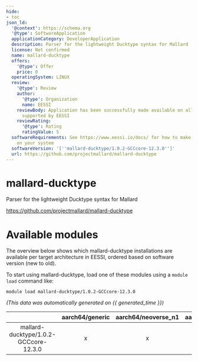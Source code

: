 ```yaml
---
hide:
- toc
json_ld:
  '@context': https://schema.org
  '@type': SoftwareApplication
  applicationCategory: DeveloperApplication
  description: Parser for the lightweight Ducktype syntax for Mallard
  license: Not confirmed
  name: mallard-ducktype
  offers:
    '@type': Offer
    price: 0
  operatingSystem: LINUX
  review:
    '@type': Review
    author:
      '@type': Organization
      name: EESSI
    reviewBody: Application has been successfully made available on all architectures
      supported by EESSI
    reviewRating:
      '@type': Rating
      ratingValue: 5
  softwareRequirements: See https://www.eessi.io/docs/ for how to make EESSI available
    on your system
  softwareVersion: '[''mallard-ducktype/1.0.2-GCCcore-12.3.0'']'
  url: https://github.com/projectmallard/mallard-ducktype
---
```


mallard-ducktype
================


Parser for the lightweight Ducktype syntax for Mallard

https://github.com/projectmallard/mallard-ducktype
# Available modules


The overview below shows which mallard-ducktype installations are available per target architecture in EESSI, ordered based on software version (new to old).

To start using mallard-ducktype, load one of these modules using a `module load` command like:

```shell
module load mallard-ducktype/1.0.2-GCCcore-12.3.0
```

*(This data was automatically generated on {{ generated_time }})*

| |aarch64/generic|aarch64/neoverse_n1|aarch64/neoverse_v1|aarch64/nvidia/grace|x86_64/generic|x86_64/amd/zen2|x86_64/amd/zen3|x86_64/amd/zen4|x86_64/intel/cascadelake|x86_64/intel/haswell|x86_64/intel/icelake|x86_64/intel/sapphirerapids|x86_64/intel/skylake_avx512|
| :---: | :---: | :---: | :---: | :---: | :---: | :---: | :---: | :---: | :---: | :---: | :---: | :---: | :---: |
|mallard-ducktype/1.0.2-GCCcore-12.3.0|x|x|x|x|x|x|x|x|x|x|x|x|x|
